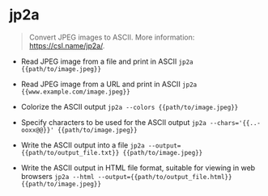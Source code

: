 # jp2a
> Convert JPEG images to ASCII.
> More information: <https://csl.name/jp2a/>.

- Read JPEG image from a file and print in ASCII
`jp2a {{path/to/image.jpeg}}`

- Read JPEG image from a URL and print in ASCII
`jp2a {{www.example.com/image.jpeg}}`

- Colorize the ASCII output
`jp2a --colors {{path/to/image.jpeg}}`

- Specify characters to be used for the ASCII output
`jp2a --chars='{{..-ooxx@@}}' {{path/to/image.jpeg}}`

- Write the ASCII output into a file
`jp2a --output={{path/to/output_file.txt}} {{path/to/image.jpeg}}`

- Write the ASCII output in HTML file format, suitable for viewing in web browsers
`jp2a --html --output={{path/to/output_file.html}} {{path/to/image.jpeg}}`
